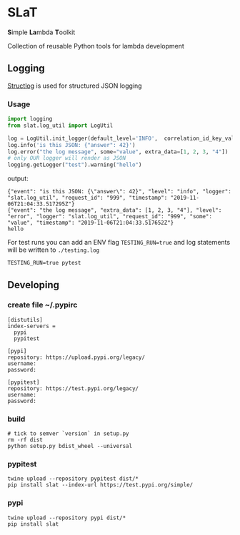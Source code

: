 # SLaT
**S**imple **La**mbda **T**oolkit

Collection of reusable Python tools for lambda development


## Logging
 [Structlog](http://www.structlog.org/en/stable/index.html) is used for structured JSON logging
 
 ### Usage
```python
import logging
from slat.log_util import LogUtil

log = LogUtil.init_logger(default_level='INFO',  correlation_id_key_val={'request_id': '999'})
log.info('is this JSON: {"answer": 42}')
log.error("the log message", some="value", extra_data=[1, 2, 3, "4"])
# only OUR logger will render as JSON
logging.getLogger("test").warning("hello")
```
output:
```
{"event": "is this JSON: {\"answer\": 42}", "level": "info", "logger": "slat.log_util", "request_id": "999", "timestamp": "2019-11-06T21:04:33.517295Z"}
{"event": "the log message", "extra_data": [1, 2, 3, "4"], "level": "error", "logger": "slat.log_util", "request_id": "999", "some": "value", "timestamp": "2019-11-06T21:04:33.517652Z"}
hello
```

For test runs you can add an ENV flag `TESTING_RUN=true` and log statements will be written to `./testing.log`
```
TESTING_RUN=true pytest
```

## Developing

### create file ~/.pypirc
```
[distutils]
index-servers =
  pypi
  pypitest

[pypi]
repository: https://upload.pypi.org/legacy/
username:
password:

[pypitest]
repository: https://test.pypi.org/legacy/
username:
password:
```


### build
```
# tick to semver `version` in setup.py
rm -rf dist
python setup.py bdist_wheel --universal
```

### pypitest
```
twine upload --repository pypitest dist/*
pip install slat --index-url https://test.pypi.org/simple/
```

### pypi
```
twine upload --repository pypi dist/*
pip install slat
```